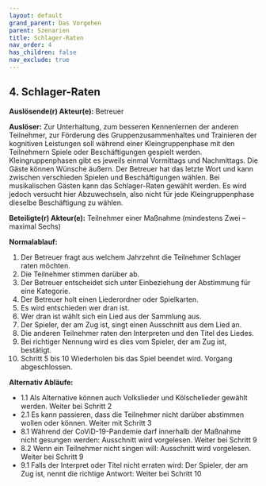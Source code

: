 ```yaml
---
layout: default
grand_parent: Das Vorgehen
parent: Szenarien
title: Schlager-Raten
nav_order: 4
has_children: false
nav_exclude: true
---
```


## 4. Schlager-Raten

**Auslösende(r) Akteur(e):**   Betreuer

**Auslöser:** Zur Unterhaltung, zum besseren Kennenlernen der anderen Teilnehmer, zur Förderung des Gruppenzusammenhaltes und Trainieren der kognitiven Leistungen soll während einer Kleingruppenphase mit den Teilnehmern Spiele oder Beschäftigungen gespielt werden. Kleingruppenphasen gibt es jeweils einmal Vormittags und Nachmittags. Die Gäste können Wünsche äußern. Der Betreuer hat das letzte Wort und kann zwischen verschieden Spielen und Beschäftigungen wählen. Bei musikalischen Gästen kann das Schlager-Raten gewählt werden. Es wird jedoch versucht hier Abzuwechseln, also nicht für jede Kleingruppenphase dieselbe Beschäftigung zu wählen. 

**Beteiligte(r) Akteur(e):**   Teilnehmer einer Maßnahme (mindestens Zwei – maximal Sechs)

**Normalablauf:**
1. Der Betreuer fragt aus welchem Jahrzehnt die Teilnehmer Schlager raten möchten. 
2. Die Teilnehmer stimmen darüber ab. 
3. Der Betreuer entscheidet sich unter Einbeziehung der Abstimmung für eine Kategorie.
4. Der Betreuer holt einen Liederordner oder Spielkarten. 
5. Es wird entschieden wer dran ist. 
6. Wer dran ist wählt sich ein Lied aus der Sammlung aus.
7. Der Spieler, der am Zug ist, singt einen Ausschnitt aus dem Lied an. 
8. Die anderen Teilnehmer raten den Interpreten und den Titel des Liedes.
9. Bei richtiger Nennung wird es dies vom Spieler, der am Zug ist, bestätigt. 
10. Schritt 5 bis 10 Wiederholen bis das Spiel beendet wird. Vorgang abgeschlossen. 

**Alternativ Abläufe:**
* 1.1 Als Alternative können auch Volkslieder und Kölschelieder gewählt werden. Weiter bei Schritt 2
* 2.1 Es kann passieren, dass die Teilnehmer nicht darüber abstimmen wollen oder können. Weiter mit Schritt 3
* 8.1 Während der CoViD-19-Pandemie darf innerhalb der Maßnahme nicht gesungen werden: Ausschnitt wird vorgelesen. Weiter bei Schritt 9
* 8.2 Wenn ein Teilnehmer nicht singen will: Ausschnitt wird vorgelesen. Weiter bei Schritt 9
* 9.1 Falls der Interpret oder Titel nicht erraten wird: Der Spieler, der am Zug ist,  nennt die richtige Antwort: Weiter bei Schritt 10